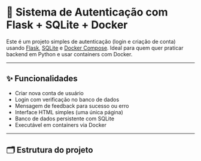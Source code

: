 # 🔐 Sistema de Autenticação com Flask + SQLite + Docker

Este é um projeto simples de autenticação (login e criação de conta) usando [Flask](https://flask.palletsprojects.com/), [SQLite](https://www.sqlite.org/) e [Docker Compose](https://docs.docker.com/compose/).
Ideal para quem quer praticar backend em Python e usar containers com Docker.

---

## ✨ Funcionalidades

- Criar nova conta de usuário
- Login com verificação no banco de dados
- Mensagem de feedback para sucesso ou erro
- Interface HTML simples (uma única página)
- Banco de dados persistente com SQLite
- Executável em containers via Docker

---

## 🗂️ Estrutura do projeto
